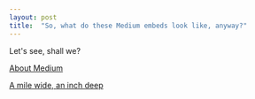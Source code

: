 ```yaml
---
layout: post
title:  "So, what do these Medium embeds look like, anyway?"
---
```

Let's see, shall we?

<script async src="https://static.medium.com/embed.js"></script><a class="m-collection" href="https://medium.com/about">About Medium</a>

<a class="m-story" data-collapsed="true" href="https://medium.com/@ev/48f36e48d4cb">A mile wide, an inch deep</a>